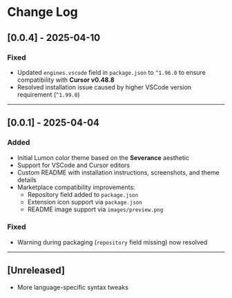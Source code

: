 # Change Log

## [0.0.4] - 2025-04-10

### Fixed
- Updated `engines.vscode` field in `package.json` to `^1.96.0` to ensure compatibility with **Cursor v0.48.8**
- Resolved installation issue caused by higher VSCode version requirement (`^1.99.0`)

---

## [0.0.1] - 2025-04-04

### Added
- Initial Lumon color theme based on the **Severance** aesthetic
- Support for VSCode and Cursor editors
- Custom README with installation instructions, screenshots, and theme details
- Marketplace compatibility improvements:
  - Repository field added to `package.json`
  - Extension icon support via `package.json`
  - README image support via `images/preview.png`

### Fixed
- Warning during packaging (`repository` field missing) now resolved

---

## [Unreleased]
- More language-specific syntax tweaks